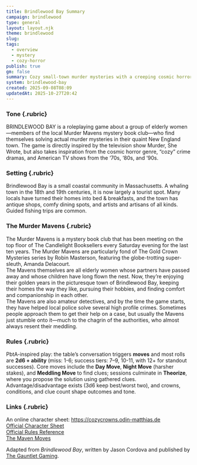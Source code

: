 ```yaml
---
title: Brindlewood Bay Summary
campaign: brindlewood
type: general
layout: layout.njk
theme: brindlewood
slug:
tags:
  - overview
  - mystery
  - cozy-horror
publish: true
gm: false
summary: Cozy small-town murder mysteries with a creeping cosmic horror undercurrent.
system: brindlewood-bay
created: 2025-09-08T08:09
updatedAt: 2025-10-27T20:42
---
```


### Tone {.rubric}
BRINDLEWOOD BAY is a roleplaying game about a group of elderly women—members of the local Murder Mavens mystery book club—who find themselves solving actual murder mysteries in their quaint New England town. The game is directly inspired by the television show Murder, She Wrote, but also takes inspiration from the cosmic horror genre, “cozy” crime dramas, and American TV shows from the ‘70s, ‘80s, and ‘90s.

### Setting {.rubric}
Brindlewood Bay is a small coastal community in Massachusetts. A whaling town in the 18th and 19th centuries, it is now largely a tourist spot. Many locals have turned their homes into bed & breakfasts, and the town has antique shops, comfy dining spots, and artists and artisans of all kinds. Guided fishing trips are common.

### The Murder Mavens {.rubric}
The Murder Mavens is a mystery book club that has been meeting on the top floor of The Candlelight Booksellers every Saturday evening for the last ten years. The Murder Mavens are particularly fond of The Gold Crown Mysteries series by Robin Masterson, featuring the globe-trotting super-sleuth, Amanda Delacourt.  
The Mavens themselves are all elderly women whose partners have passed away and whose children have long flown the nest. Now, they’re enjoying their golden years in the picturesque town of Brindlewood Bay, keeping their homes the way they like, pursuing their hobbies, and finding comfort and companionship in each other.  
The Mavens are also amateur detectives, and by the time the game starts, they have helped local police solve several high profile crimes. Sometimes people approach them to get their help on a case, but usually the Mavens just stumble onto it—much to the chagrin of the authorities, who almost always resent their meddling.

### Rules {.rubric}
PbtA-inspired play: the table’s conversation triggers **moves** and most rolls are **2d6 + ability** (miss: 1-6; success tiers: 7–9, 10-11, with 12+ for standout successes). Core moves include the **Day Move**, **Night Move** (harsher stakes), and **Meddling Move** to find clues; sessions culminate in **Theorize**, where you propose the solution using gathered clues. Advantage/disadvantage exists (3d6 keep best/worst two), and crowns, conditions, and clue count shape outcomes and tone.

### Links {.rubric}
An online character sheet: https://cozycrowns.odin-matthias.de  
[Official Character Sheet](/assets/pdfs/Brindlewood_Bay_character_sheet.pdf)  
[Official Rules Reference](/assets/pdfs/Brindlewood_Bay_reference.pdf)  
[The Maven Moves](/assets/pdfs/maven_moves.pdf)  

Adapted from *Brindlewood Bay*, written by Jason Cordova and published by [The Gauntlet Gaming](https://www.gauntlet-rpg.com/brindlewood-bay.html).